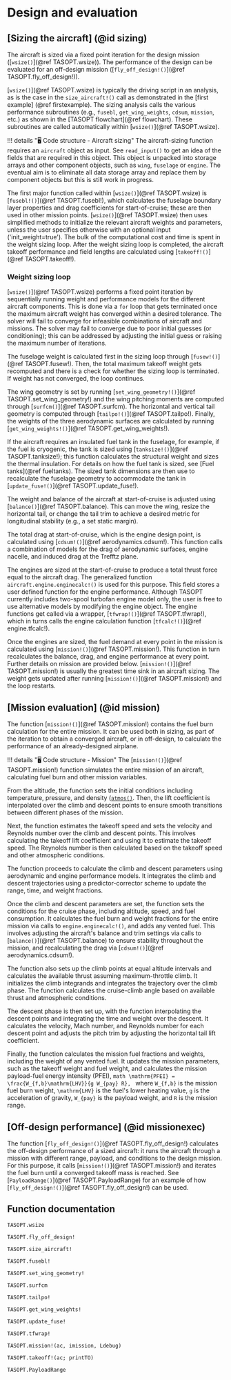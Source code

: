 # Design and evaluation

## [Sizing the aircraft] (@id sizing)

The aircraft is sized via a fixed point iteration for the design mission ([`wsize()`](@ref TASOPT.wsize)). The performance of the design can be evaluated for an off-design mission ([`fly_off_design!()`](@ref TASOPT.fly_off_design!)).

[`wsize()`](@ref TASOPT.wsize) is typically the driving script in an analysis, as is the case in the `size_aircraft!()` call as demonstrated in the [first example] (@ref firstexample). The sizing analysis calls the various performance subroutines (e.g., `fusebl`, `get_wing_weights`, `cdsum`, `mission`, etc.) as shown in the [TASOPT flowchart](@ref flowchart). These subroutines are called automatically within [`wsize()`](@ref TASOPT.wsize).

!!! details "🖥️ Code structure - Aircraft sizing" 
The aircraft-sizing function requires an `aircraft` object as input. See `read_input()` to get an idea of the fields that are required in this object. This object is unpacked into storage arrays and other component objects, such as `wing`, `fuselage` or `engine`. The eventual aim is to eliminate all data storage array and replace them by component objects but this is still work in progress.  

The first major function called within [`wsize()`](@ref TASOPT.wsize) is [`fusebl!()`](@ref TASOPT.fusebl!), which calculates the fuselage boundary layer properties and drag coefficients for start-of-cruise; these are then used in other mission points. [`wsize()`](@ref TASOPT.wsize) then uses simplified methods to initialize the relevant aircraft weights and parameters, unless the user specifies otherwise with an optional input ('init_weight=true'). The bulk of the computational cost and time is spent in the weight sizing loop. After the weight sizing loop is completed, the aircraft takeoff performance and field lengths are calculated using [`takeoff!()`](@ref TASOPT.takeoff!).

### Weight sizing loop
[`wsize()`](@ref TASOPT.wsize) performs a fixed point iteration by sequentially running weight and performance models for the different aircraft components. This is done via a `for` loop that gets terminated once the maximum aircraft weight has converged within a desired tolerance. The solver will fail to converge for infeasible combinations of aircraft and missions. The solver may fail to converge due to poor initial guesses (or conditioning); this can be addressed by adjusting the initial guess or raising the maximum number of iterations.

The fuselage weight is calculated first in the sizing loop through [`fusew!()`](@ref TASOPT.fusew!). Then, the total maximum takeoff weight gets recomputed and there is a check for whether the sizing loop is terminated. If weight has not converged, the loop continues.

The wing geometry is set by running [`set_wing_geometry!()`](@ref TASOPT.set_wing_geometry!) and the wing pitching moments are computed through [`surfcm()`](@ref TASOPT.surfcm). The horizontal and vertical tail geometry is computed through [`tailpo!()`](@ref TASOPT.tailpo!). Finally, the weights of the three aerodynamic surfaces are calculated by running [`get_wing_weights!()`](@ref TASOPT.get_wing_weights!).

If the aircraft requires an insulated fuel tank in the fuselage, for example, if the fuel is cryogenic, the tank is sized using [`tanksize!()`](@ref TASOPT.tanksize!); this function calculates the structural weight and sizes the thermal insulation. For details on how the fuel tank is sized, see [Fuel tanks](@ref fueltanks). The sized tank dimensions are then use to recalculate the fuselage geometry to accommodate the tank in [`update_fuse!()`](@ref TASOPT.update_fuse!). 

The weight and balance of the aircraft at start-of-cruise is adjusted using [`balance()`](@ref TASOPT.balance). This can move the wing, resize the horizontal tail, or change the tail trim to achieve a desired metric for longitudinal stability (e.g., a set static margin).  

The total drag at start-of-cruise, which is the engine design point, is calculated using [`cdsum!()`](@ref aerodynamics.cdsum!). This function calls a combination of models for the drag of aerodynamic surfaces, engine nacelle, and induced drag at the Trefftz plane. 

The engines are sized at the start-of-cruise to produce a total thrust force equal to the aircraft drag. The generalized function `aircraft.engine.enginecalc!()` is used for this purpose. This field stores a user defined function for the engine performance. Although TASOPT currently includes two-spool turbofan engine model only, the user is free to use alternative models by modifying the engine object. The engine functions get called via a wrapper, [`tfwrap!()`](@ref TASOPT.tfwrap!), which in turns calls the engine calculation function [`tfcalc!()`](@ref engine.tfcalc!).

Once the engines are sized, the fuel demand at every point in the mission is calculated using [`mission!()`](@ref TASOPT.mission!). This function in turn recalculates the balance, drag, and engine performance at every point. Further details on mission are provided below. [`mission!()`](@ref TASOPT.mission!) is usually the greatest time sink in an aircraft sizing. The weight gets updated after running [`mission!()`](@ref TASOPT.mission!) and the loop restarts.

## [Mission evaluation] (@id mission)
The function [`mission!()`](@ref TASOPT.mission!) contains the fuel burn calculation for the entire mission. It can be used both in sizing, as part of the iteration to obtain a converged aircraft, or in off-design, to calculate the performance of an already-designed airplane. 

!!! details "🖥️ Code structure - Mission" 
The [`mission!()`](@ref TASOPT.mission!) function simulates the entire mission of an aircraft, calculating fuel burn and other mission variables. 

From the altitude, the function sets the initial conditions including temperature, pressure, and density ([`atmos()`](@ref). Then, the lift coefficient is interpolated over the climb and descent points to ensure smooth transitions between different phases of the mission. 

Next, the function estimates the takeoff speed and sets the velocity and Reynolds number over the climb and descent points. This involves calculating the takeoff lift coefficient and using it to estimate the takeoff speed. The Reynolds number is then calculated based on the takeoff speed and other atmospheric conditions.

The function proceeds to calculate the climb and descent parameters using aerodynamic and engine performance models. It integrates the climb and descent trajectories using a predictor-corrector scheme to update the range, time, and weight fractions. 

Once the climb and descent parameters are set, the function sets the conditions for the cruise phase, including altitude, speed, and fuel consumption. It calculates the fuel burn and weight fractions for the entire mission via calls to `engine.enginecalc!()`, and adds any vented fuel. This involves adjusting the aircraft's balance and trim settings via calls to [`balance()`](@ref TASOPT.balance) to ensure stability throughout the mission, and recalculating the drag via [`cdsum!()`](@ref aerodynamics.cdsum!).

The function also sets up the climb points at equal altitude intervals and calculates the available thrust assuming maximum-throttle climb. It initializes the climb integrands and integrates the trajectory over the climb phase. The function calculates the cruise-climb angle based on available thrust and atmospheric conditions.

The descent phase is then set up, with the function interpolating the descent points and integrating the time and weight over the descent. It calculates the velocity, Mach number, and Reynolds number for each descent point and adjusts the pitch trim by adjusting the horizontal tail lift coefficient.

Finally, the function calculates the mission fuel fractions and weights, including the weight of any vented fuel. It updates the mission parameters, such as the takeoff weight and fuel weight, and calculates the mission payload-fuel energy intensity (PFEI),
    ```math
    \mathrm{PFEI} = \frac{W_{f,b}\mathrm{LHV}}{g W_{pay} R},
    ```
where ``W_{f,b}`` is the mission fuel burn weight, ``\mathrm{LHV}`` is the fuel's lower heating value, ``g`` is the acceleration of gravity, ``W_{pay}`` is the payload weight, and ``R`` is the mission range.

## [Off-design performance] (@id missionexec)
The function [`fly_off_design!()`](@ref TASOPT.fly_off_design!) calculates the off-design performance of a sized aircraft: it runs the aircraft through a mission with different range, payload, and conditions to the design mission. For this purpose, it calls [`mission!()`](@ref TASOPT.mission!) and iterates the fuel burn until a converged takeoff mass is reached. See [`PayloadRange()`](@ref TASOPT.PayloadRange) for an example of how [`fly_off_design!()`](@ref TASOPT.fly_off_design!) can be used.

## Function documentation
```@docs
TASOPT.wsize

TASOPT.fly_off_design!

TASOPT.size_aircraft!

TASOPT.fusebl!

TASOPT.set_wing_geometry!

TASOPT.surfcm

TASOPT.tailpo!

TASOPT.get_wing_weights!

TASOPT.update_fuse!

TASOPT.tfwrap!

TASOPT.mission!(ac, imission, Ldebug)

TASOPT.takeoff!(ac; printTO)

TASOPT.PayloadRange

```

